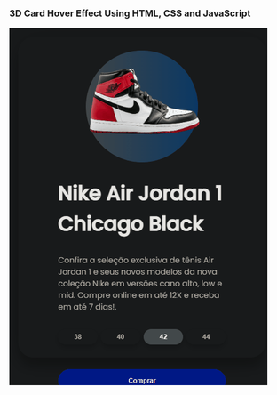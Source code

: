 ### 3D Card Hover Effect Using HTML, CSS and JavaScript


![](https://github.com/marcusdepaula/hover-effect-3d-card/blob/main/images/nike-air-jordan-gif.gif)

